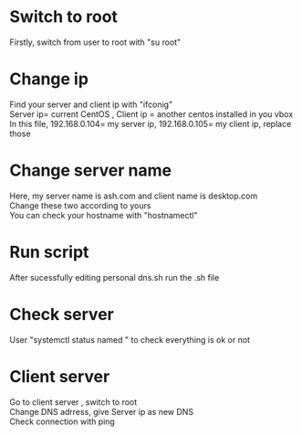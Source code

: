 # Switch to root  
Firstly, switch from user to root with "su root"  
# Change ip  
Find your server and client ip with "ifconig"  
Server ip= current CentOS , Client ip = another centos installed in you vbox  
In this file, 192.168.0.104= my server ip, 192.168.0.105= my client ip, replace those  

# Change server name  
Here, my server name is ash.com and client name is desktop.com  
Change these two according to yours  
You can check your hostname with "hostnamectl"  

# Run script  
After sucessfully editing personal dns.sh run the .sh file  


# Check server  
User "systemctl status named " to check everything is ok or not  

# Client server  
Go to client server , switch to root  
Change DNS adrress, give Server ip as new DNS  
Check connection with ping




